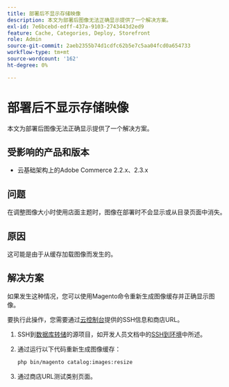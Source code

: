 ```yaml
---
title: 部署后不显示存储映像
description: 本文为部署后图像无法正确显示提供了一个解决方案。
exl-id: 7e6bcebd-edff-437a-9103-2743443d2ed9
feature: Cache, Categories, Deploy, Storefront
role: Admin
source-git-commit: 2aeb2355b74d1cdfc62b5e7c5aa04fcd0a654733
workflow-type: tm+mt
source-wordcount: '162'
ht-degree: 0%

---
```


# 部署后不显示存储映像

本文为部署后图像无法正确显示提供了一个解决方案。

## 受影响的产品和版本

* 云基础架构上的Adobe Commerce 2.2.x、2.3.x

## 问题

在调整图像大小时使用店面主题时，图像在部署时不会显示或从目录页面中消失。

## 原因

这可能是由于从缓存加载图像而发生的。

## 解决方案

如果发生这种情况，您可以使用Magento命令重新生成图像缓存并正确显示图像。

要执行此操作，您需要通过[云控制台](https://experienceleague.adobe.com/docs/commerce-cloud-service/user-guide/project/overview.html)提供的SSH信息和商店URL。

1. SSH到[数据库转储](/help/how-to/general/create-database-dump-on-cloud.md)的源项目，如开发人员文档中的[SSH到环境](https://experienceleague.adobe.com/en/docs/commerce-cloud-service/user-guide/develop/secure-connections)中所述。
1. 通过运行以下代码重新生成图像缓存：

   ```bash
   php bin/magento catalog:images:resize
   ```

1. 通过商店URL测试类别页面。
